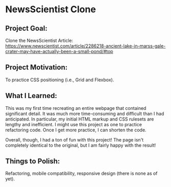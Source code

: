 # NewsScientist Clone

## Project Goal:

Clone the NewsScientist Article: https://www.newscientist.com/article/2286218-ancient-lake-in-marss-gale-crater-may-have-actually-been-a-small-pond/#top

## Project Motivation:

To practice CSS positioning (i.e., Grid and Flexbox).


## What I Learned:

This was my first time recreating an entire webpage that contained significant detail. It was much more time-consuming and difficult than I had anticipated. In particular, my initial HTML markup and CSS rulesets are lengthy and inefficient. I might use this project as one to practice refactoring code. Once I get more practice, I can shorten the code.

Overall, though, I had a ton of fun with this project! The page isn't completely identical to the original, but I am fairly happy with the result!

## Things to Polish:

Refactoring, mobile compatibility, responsive design (there is none as of yet).
